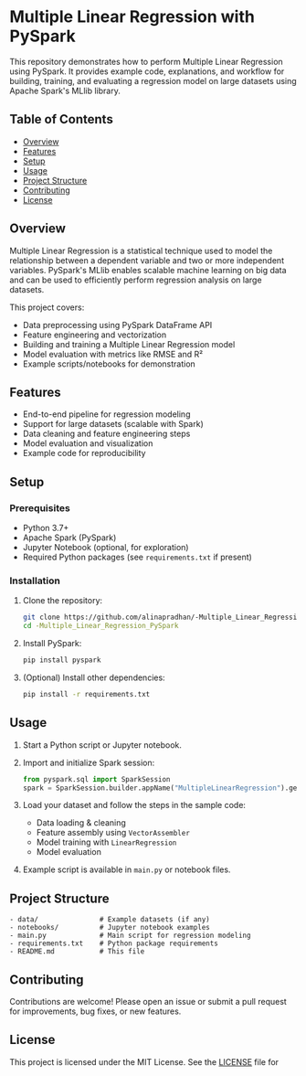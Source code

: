 
# Multiple Linear Regression with PySpark

This repository demonstrates how to perform Multiple Linear Regression using PySpark. It provides example code, explanations, and workflow for building, training, and evaluating a regression model on large datasets using Apache Spark's MLlib library.

## Table of Contents

- [Overview](#overview)
- [Features](#features)
- [Setup](#setup)
- [Usage](#usage)
- [Project Structure](#project-structure)
- [Contributing](#contributing)
- [License](#license)

## Overview

Multiple Linear Regression is a statistical technique used to model the relationship between a dependent variable and two or more independent variables. PySpark's MLlib enables scalable machine learning on big data and can be used to efficiently perform regression analysis on large datasets.

This project covers:
- Data preprocessing using PySpark DataFrame API
- Feature engineering and vectorization
- Building and training a Multiple Linear Regression model
- Model evaluation with metrics like RMSE and R²
- Example scripts/notebooks for demonstration

## Features

- End-to-end pipeline for regression modeling
- Support for large datasets (scalable with Spark)
- Data cleaning and feature engineering steps
- Model evaluation and visualization
- Example code for reproducibility

## Setup

### Prerequisites

- Python 3.7+
- Apache Spark (PySpark)
- Jupyter Notebook (optional, for exploration)
- Required Python packages (see `requirements.txt` if present)

### Installation

1. Clone the repository:
   ```bash
   git clone https://github.com/alinapradhan/-Multiple_Linear_Regression_PySpark.git
   cd -Multiple_Linear_Regression_PySpark
   ```

2. Install PySpark:
   ```bash
   pip install pyspark
   ```

3. (Optional) Install other dependencies:
   ```bash
   pip install -r requirements.txt
   ```

## Usage

1. Start a Python script or Jupyter notebook.
2. Import and initialize Spark session:
   ```python
   from pyspark.sql import SparkSession
   spark = SparkSession.builder.appName("MultipleLinearRegression").getOrCreate()
   ```
3. Load your dataset and follow the steps in the sample code:
   - Data loading & cleaning
   - Feature assembly using `VectorAssembler`
   - Model training with `LinearRegression`
   - Model evaluation

4. Example script is available in `main.py` or notebook files.

## Project Structure

```
- data/               # Example datasets (if any)
- notebooks/          # Jupyter notebook examples
- main.py             # Main script for regression modeling
- requirements.txt    # Python package requirements
- README.md           # This file
```

## Contributing

Contributions are welcome! Please open an issue or submit a pull request for improvements, bug fixes, or new features.

## License

This project is licensed under the MIT License. See the [LICENSE](LICENSE) file for
